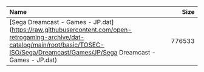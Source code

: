 |Name|Size|
|:---|---:|
|[Sega Dreamcast - Games - JP.dat](https://raw.githubusercontent.com/open-retrogaming-archive/dat-catalog/main/root/basic/TOSEC-ISO/Sega/Dreamcast/Games/JP/Sega Dreamcast - Games - JP.dat)|776533|
